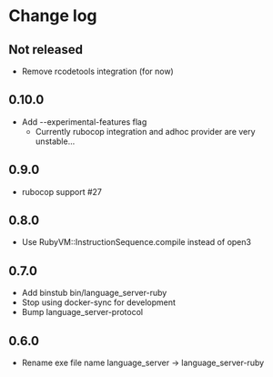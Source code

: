 # Change log

## Not released

- Remove rcodetools integration (for now)

## 0.10.0

- Add --experimental-features flag
  - Currently rubocop integration and adhoc provider are very unstable...

## 0.9.0

- rubocop support #27

## 0.8.0

- Use RubyVM::InstructionSequence.compile instead of open3

## 0.7.0

- Add binstub bin/language_server-ruby
- Stop using docker-sync for development
- Bump language_server-protocol

## 0.6.0

- Rename exe file name language_server -> language_server-ruby
